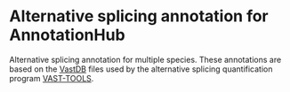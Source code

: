 # Alternative splicing annotation for AnnotationHub

Alternative splicing annotation for multiple species. These annotations are
based on the [VastDB][] files used by the alternative splicing quantification
program [VAST-TOOLS][].

[VastDB]: https://github.com/vastgroup/vast-tools#vastdb-libraries
[VAST-TOOLS]: https://github.com/vastgroup/vast-tools
